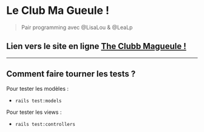 # Le Club Ma Gueule !

> Pair programming avec @LisaLou & @LeaLp

## Lien vers le site en ligne <a href="https://the-clubb-magueule.herokuapp.com/">The Clubb Magueule !</a> 

---------------------------------

## Comment faire tourner les tests ?
Pour tester les modèles :
* ```rails test:models```  

Pour tester les views :
* ```rails test:controllers```  
